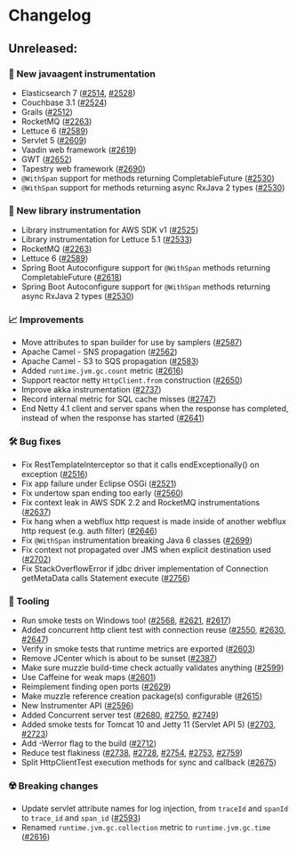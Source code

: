 # Changelog

## Unreleased:

### 🌟 New javaagent instrumentation

- Elasticsearch 7
  ([#2514](https://github.com/open-telemetry/opentelemetry-java-instrumentation/pull/2514),
   [#2528](https://github.com/open-telemetry/opentelemetry-java-instrumentation/pull/2528))
- Couchbase 3.1
  ([#2524](https://github.com/open-telemetry/opentelemetry-java-instrumentation/pull/2524))
- Grails
  ([#2512](https://github.com/open-telemetry/opentelemetry-java-instrumentation/pull/2512))
- RocketMQ
  ([#2263](https://github.com/open-telemetry/opentelemetry-java-instrumentation/pull/2263))
- Lettuce 6
  ([#2589](https://github.com/open-telemetry/opentelemetry-java-instrumentation/pull/2589))
- Servlet 5
  ([#2609](https://github.com/open-telemetry/opentelemetry-java-instrumentation/pull/2609))
- Vaadin web framework
  ([#2619](https://github.com/open-telemetry/opentelemetry-java-instrumentation/pull/2619))
- GWT
  ([#2652](https://github.com/open-telemetry/opentelemetry-java-instrumentation/pull/2652))
- Tapestry web framework
  ([#2690](https://github.com/open-telemetry/opentelemetry-java-instrumentation/pull/2690))
- `@WithSpan` support for methods returning CompletableFuture
  ([#2530](https://github.com/open-telemetry/opentelemetry-java-instrumentation/pull/2530))
- `@WithSpan` support for methods returning async RxJava 2 types
  ([#2530](https://github.com/open-telemetry/opentelemetry-java-instrumentation/pull/2530))

### 🌟 New library instrumentation

- Library instrumentation for AWS SDK v1
  ([#2525](https://github.com/open-telemetry/opentelemetry-java-instrumentation/pull/2525))
- Library instrumentation for Lettuce 5.1
  ([#2533](https://github.com/open-telemetry/opentelemetry-java-instrumentation/pull/2533))
- RocketMQ
  ([#2263](https://github.com/open-telemetry/opentelemetry-java-instrumentation/pull/2263))
- Lettuce 6
  ([#2589](https://github.com/open-telemetry/opentelemetry-java-instrumentation/pull/2589))
- Spring Boot Autoconfigure support for `@WithSpan` methods returning CompletableFuture
  ([#2618](https://github.com/open-telemetry/opentelemetry-java-instrumentation/pull/2618))
- Spring Boot Autoconfigure support for `@WithSpan` methods returning async RxJava 2 types
  ([#2530](https://github.com/open-telemetry/opentelemetry-java-instrumentation/pull/2530))

### 📈 Improvements

- Move attributes to span builder for use by samplers
  ([#2587](https://github.com/open-telemetry/opentelemetry-java-instrumentation/pull/2587))
- Apache Camel - SNS propagation
  ([#2562](https://github.com/open-telemetry/opentelemetry-java-instrumentation/pull/2562))
- Apache Camel - S3 to SQS propagation
  ([#2583](https://github.com/open-telemetry/opentelemetry-java-instrumentation/pull/2583))
- Added `runtime.jvm.gc.count` metric
  ([#2616](https://github.com/open-telemetry/opentelemetry-java-instrumentation/pull/2616))
- Support reactor netty `HttpClient.from` construction
  ([#2650](https://github.com/open-telemetry/opentelemetry-java-instrumentation/pull/2650))
- Improve akka instrumentation
  ([#2737](https://github.com/open-telemetry/opentelemetry-java-instrumentation/pull/2737))
- Record internal metric for SQL cache misses
  ([#2747](https://github.com/open-telemetry/opentelemetry-java-instrumentation/pull/2747))
- End Netty 4.1 client and server spans when the response has completed, instead of when the
  response has started
  ([#2641](https://github.com/open-telemetry/opentelemetry-java-instrumentation/pull/2641))

### 🛠️ Bug fixes

- Fix RestTemplateInterceptor so that it calls endExceptionally() on exception
  ([#2516](https://github.com/open-telemetry/opentelemetry-java-instrumentation/pull/2516))
- Fix app failure under Eclipse OSGi
  ([#2521](https://github.com/open-telemetry/opentelemetry-java-instrumentation/pull/2521))
- Fix undertow span ending too early
  ([#2560](https://github.com/open-telemetry/opentelemetry-java-instrumentation/pull/2560))
- Fix context leak in AWS SDK 2.2 and RocketMQ instrumentations
  ([#2637](https://github.com/open-telemetry/opentelemetry-java-instrumentation/pull/2637))
- Fix hang when a webflux http request is made inside of another webflux http request
  (e.g. auth filter)
  ([#2646](https://github.com/open-telemetry/opentelemetry-java-instrumentation/pull/2646))
- Fix `@WithSpan` instrumentation breaking Java 6 classes
  ([#2699](https://github.com/open-telemetry/opentelemetry-java-instrumentation/pull/2699))
- Fix context not propagated over JMS when explicit destination used
  ([#2702](https://github.com/open-telemetry/opentelemetry-java-instrumentation/pull/2702))
- Fix StackOverflowError if jdbc driver implementation of Connection getMetaData calls
  Statement execute
  ([#2756](https://github.com/open-telemetry/opentelemetry-java-instrumentation/pull/2756))

### 🧰 Tooling

- Run smoke tests on Windows too!
  ([#2568](https://github.com/open-telemetry/opentelemetry-java-instrumentation/pull/2568),
   [#2621](https://github.com/open-telemetry/opentelemetry-java-instrumentation/pull/2621),
   [#2617](https://github.com/open-telemetry/opentelemetry-java-instrumentation/pull/2617))
- Added concurrent http client test with connection reuse
  ([#2550](https://github.com/open-telemetry/opentelemetry-java-instrumentation/pull/2550),
   [#2630](https://github.com/open-telemetry/opentelemetry-java-instrumentation/pull/2630),
   [#2647](https://github.com/open-telemetry/opentelemetry-java-instrumentation/pull/2647))
- Verify in smoke tests that runtime metrics are exported
  ([#2603](https://github.com/open-telemetry/opentelemetry-java-instrumentation/pull/2603))
- Remove JCenter which is about to be sunset
  ([#2387](https://github.com/open-telemetry/opentelemetry-java-instrumentation/pull/2387))
- Make sure muzzle build-time check actually validates anything
  ([#2599](https://github.com/open-telemetry/opentelemetry-java-instrumentation/pull/2599))
- Use Caffeine for weak maps
  ([#2601](https://github.com/open-telemetry/opentelemetry-java-instrumentation/pull/2601))
- Reimplement finding open ports
  ([#2629](https://github.com/open-telemetry/opentelemetry-java-instrumentation/pull/2629))
- Make muzzle reference creation package(s) configurable
  ([#2615](https://github.com/open-telemetry/opentelemetry-java-instrumentation/pull/2615))
- New Instrumenter API 
  ([#2596](https://github.com/open-telemetry/opentelemetry-java-instrumentation/pull/2596))
- Added Concurrent server test
  ([#2680](https://github.com/open-telemetry/opentelemetry-java-instrumentation/pull/2680),
   [#2750](https://github.com/open-telemetry/opentelemetry-java-instrumentation/pull/2750),
   [#2749](https://github.com/open-telemetry/opentelemetry-java-instrumentation/pull/2749))
- Added smoke tests for Tomcat 10 and Jetty 11 (Servlet API 5)
  ([#2703](https://github.com/open-telemetry/opentelemetry-java-instrumentation/pull/2703),
   [#2723](https://github.com/open-telemetry/opentelemetry-java-instrumentation/pull/2723))
- Add -Werror flag to the build
  ([#2712](https://github.com/open-telemetry/opentelemetry-java-instrumentation/pull/2712))
- Reduce test flakiness
  ([#2738](https://github.com/open-telemetry/opentelemetry-java-instrumentation/pull/2738),
   [#2728](https://github.com/open-telemetry/opentelemetry-java-instrumentation/pull/2728),
   [#2754](https://github.com/open-telemetry/opentelemetry-java-instrumentation/pull/2754),
   [#2753](https://github.com/open-telemetry/opentelemetry-java-instrumentation/pull/2753),
   [#2759](https://github.com/open-telemetry/opentelemetry-java-instrumentation/pull/2759))
- Split HttpClientTest execution methods for sync and callback
  ([#2675](https://github.com/open-telemetry/opentelemetry-java-instrumentation/pull/2675))

### ☢️ Breaking changes

- Update servlet attribute names for log injection, from `traceId` and `spanId` to `trace_id` and
  `span_id`
  ([#2593](https://github.com/open-telemetry/opentelemetry-java-instrumentation/pull/2593))
- Renamed `runtime.jvm.gc.collection` metric to `runtime.jvm.gc.time`
  ([#2616](https://github.com/open-telemetry/opentelemetry-java-instrumentation/pull/2616))
